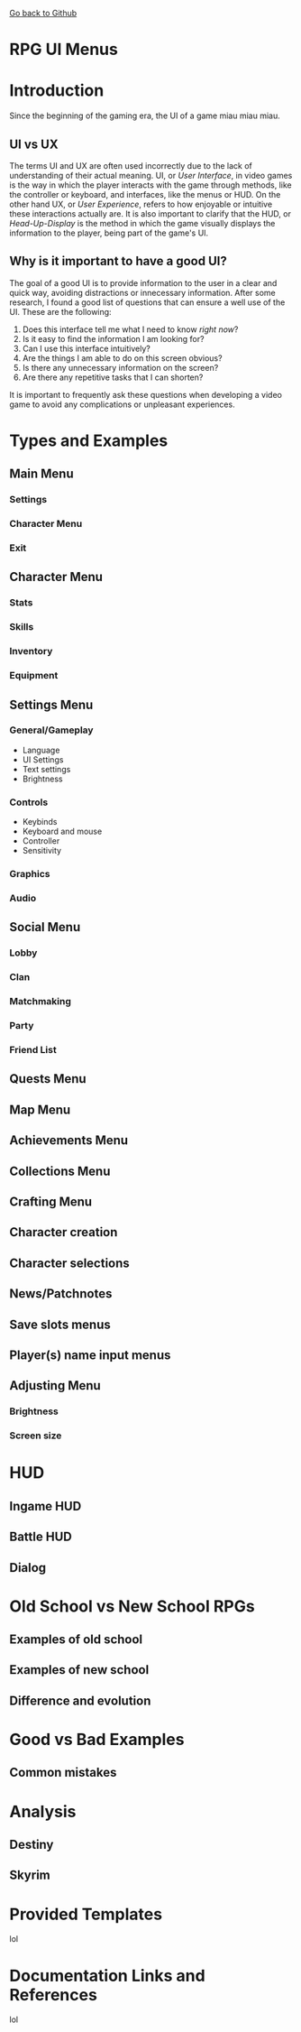 [Go back to Github](https://github.com/paulahitz8/RPGUIMenus)



# RPG UI Menus
# Introduction
Since the beginning of the gaming era, the UI of a game miau miau miau. 

## UI vs UX
The terms UI and UX are often used incorrectly due to the lack of understanding of their actual meaning. UI, or _User Interface_, in video games is the way in which the player interacts with the game through methods, like the controller or keyboard, and interfaces, like the menus or HUD. 
On the other hand UX, or _User Experience_, refers to how enjoyable or intuitive these interactions actually are. It is also important to clarify that the HUD, or _Head-Up-Display_ is the method in which the game visually displays the information to the player, being part of the game's UI.

## Why is it important to have a good UI?
The goal of a good UI is to provide information to the user in a clear and quick way, avoiding distractions or innecessary information. After some research, I found a good list of questions that can ensure a well use of the UI. These are the following:
1. Does this interface tell me what I need to know _right now_?
2. Is it easy to find the information I am looking for?
3. Can I use this interface intuitively?
4. Are the things I am able to do on this screen obvious?
5. Is there any unnecessary information on the screen?
6. Are there any repetitive tasks that I can shorten?

It is important to frequently ask these questions when developing a video game to avoid any complications or unpleasant experiences.

# Types and Examples
## Main Menu
### Settings
### Character Menu
### Exit

## Character Menu
### Stats
### Skills
### Inventory
### Equipment

## Settings Menu
### General/Gameplay
- Language
- UI Settings
- Text settings
- Brightness
### Controls
- Keybinds
- Keyboard and mouse
- Controller
- Sensitivity

### Graphics
### Audio

## Social Menu
### Lobby
### Clan
### Matchmaking
### Party
### Friend List

## Quests Menu

## Map Menu

## Achievements Menu

## Collections Menu

## Crafting Menu

## Character creation

## Character selections

## News/Patchnotes

## Save slots menus

## Player(s) name input menus

## Adjusting Menu
### Brightness
### Screen size


# HUD
## Ingame HUD
## Battle HUD
## Dialog

# Old School vs New School RPGs
## Examples of old school
## Examples of new school
## Difference and evolution

# Good vs Bad Examples
## Common mistakes

# Analysis
## Destiny
## Skyrim

# Provided Templates
lol

# Documentation Links and References
lol
